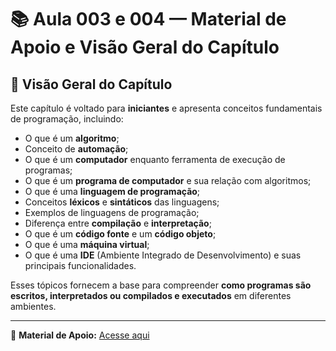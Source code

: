 # 📚 Aula 003 e 004 — Material de Apoio e Visão Geral do Capítulo

## 📝 Visão Geral do Capítulo

Este capítulo é voltado para **iniciantes** e apresenta conceitos fundamentais de programação, incluindo:

- O que é um **algoritmo**;
- Conceito de **automação**;
- O que é um **computador** enquanto ferramenta de execução de programas;
- O que é um **programa de computador** e sua relação com algoritmos;
- O que é uma **linguagem de programação**;
- Conceitos **léxicos** e **sintáticos** das linguagens;
- Exemplos de linguagens de programação;
- Diferença entre **compilação** e **interpretação**;
- O que é um **código fonte** e um **código objeto**;
- O que é uma **máquina virtual**;
- O que é uma **IDE** (Ambiente Integrado de Desenvolvimento) e suas principais funcionalidades.

Esses tópicos fornecem a base para compreender **como programas são escritos, interpretados ou compilados e executados** em diferentes ambientes.

---

📎 **Material de Apoio:** [Acesse aqui](link_para_o_material_de_apoio)
